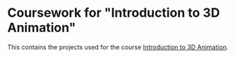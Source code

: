 # Coursework for "Introduction to 3D Animation"

This contains the projects used for the course [Introduction to 3D Animation](https://aie.edu.au/course/3d-animation-for-beginners/).
